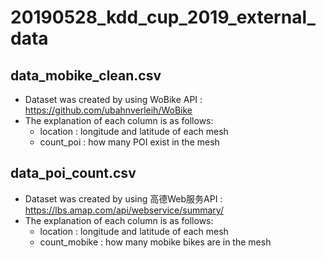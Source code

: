 # 20190528_kdd_cup_2019_external_data

## data_mobike_clean.csv
- Dataset was created by using WoBike API : https://github.com/ubahnverleih/WoBike
- The explanation of each column is as follows:
  - location : longitude and latitude of each mesh
  - count_poi : how many POI exist in the mesh

## data_poi_count.csv
- Dataset was created by using 高德Web服务API : https://lbs.amap.com/api/webservice/summary/
- The explanation of each column is as follows:
  - location : longitude and latitude of each mesh
  - count_mobike : how many mobike bikes are in the mesh